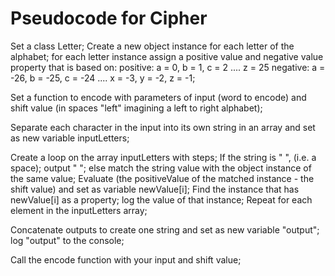# Pseudocode for Cipher

Set a class Letter;
Create a new object instance for each letter of the alphabet;
for each letter instance assign a positive value and negative value property that is based on:
  positive: a = 0, b = 1, c = 2 .... z = 25
  negative: a = -26, b = -25, c = -24 .... x = -3, y = -2, z = -1;

Set a function to encode with parameters of input (word to encode) and shift value (in spaces "left" imagining a left to right alphabet);

Separate each character in the input into its own string in an array and set as new variable inputLetters;

Create a loop on the array inputLetters with steps;
  If the string is " ", (i.e. a space);
    output " ";
  else match the string value with the object instance of the same value;
    Evaluate (the positiveValue of the matched instance - the shift value) and set as variable newValue[i];
    Find the instance that has newValue[i] as a property;
    log the value of that instance;
Repeat for each element in the inputLetters array;

Concatenate outputs to create one string and set as new variable "output";
log "output" to the console;

Call the encode function with your input and shift value;

